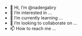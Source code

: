 - 👋 Hi, I’m @nadergabry
- 👀 I’m interested in ...
- 🌱 I’m currently learning ...
- 💞️ I’m looking to collaborate on ...
- 📫 How to reach me ...

<!---
nadergabry/nadergabry is a ✨ special ✨ repository because its `README.md` (this file) appears on your GitHub profile.
You can click the Preview link to take a look at your changes.
--->
